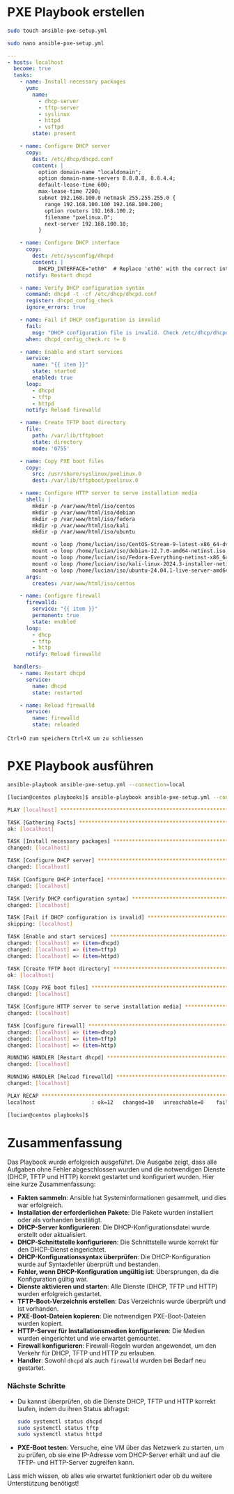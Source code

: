# PXE Playbook erstellen

```bash
sudo touch ansible-pxe-setup.yml
```
```bash
sudo nano ansible-pxe-setup.yml
```
```yml
---
- hosts: localhost
  become: true
  tasks:
    - name: Install necessary packages
      yum:
        name:
          - dhcp-server
          - tftp-server
          - syslinux
          - httpd
          - vsftpd
        state: present

    - name: Configure DHCP server
      copy:
        dest: /etc/dhcp/dhcpd.conf
        content: |
          option domain-name "localdomain";
          option domain-name-servers 8.8.8.8, 8.8.4.4;
          default-lease-time 600;
          max-lease-time 7200;
          subnet 192.168.100.0 netmask 255.255.255.0 {
            range 192.168.100.100 192.168.100.200;
            option routers 192.168.100.2;
            filename "pxelinux.0";
            next-server 192.168.100.10;
          }

    - name: Configure DHCP interface
      copy:
        dest: /etc/sysconfig/dhcpd
        content: |
          DHCPD_INTERFACE="eth0"  # Replace 'eth0' with the correct interface name
      notify: Restart dhcpd

    - name: Verify DHCP configuration syntax
      command: dhcpd -t -cf /etc/dhcp/dhcpd.conf
      register: dhcpd_config_check
      ignore_errors: true

    - name: Fail if DHCP configuration is invalid
      fail:
        msg: "DHCP configuration file is invalid. Check /etc/dhcp/dhcpd.conf for errors."
      when: dhcpd_config_check.rc != 0

    - name: Enable and start services
      service:
        name: "{{ item }}"
        state: started
        enabled: true
      loop:
        - dhcpd
        - tftp
        - httpd
      notify: Reload firewalld

    - name: Create TFTP boot directory
      file:
        path: /var/lib/tftpboot
        state: directory
        mode: '0755'

    - name: Copy PXE boot files
      copy:
        src: /usr/share/syslinux/pxelinux.0
        dest: /var/lib/tftpboot/pxelinux.0

    - name: Configure HTTP server to serve installation media
      shell: |
        mkdir -p /var/www/html/iso/centos
        mkdir -p /var/www/html/iso/debian
        mkdir -p /var/www/html/iso/fedora
        mkdir -p /var/www/html/iso/kali
        mkdir -p /var/www/html/iso/ubuntu

        mount -o loop /home/lucian/iso/CentOS-Stream-9-latest-x86_64-dvd1.iso /var/www/html/iso/centos
        mount -o loop /home/lucian/iso/debian-12.7.0-amd64-netinst.iso /var/www/html/iso/debian
        mount -o loop /home/lucian/iso/Fedora-Everything-netinst-x86_64-40-1.14.iso /var/www/html/iso/fedora
        mount -o loop /home/lucian/iso/kali-linux-2024.3-installer-netinst-amd64.iso /var/www/html/iso/kali
        mount -o loop /home/lucian/iso/ubuntu-24.04.1-live-server-amd64.iso /var/www/html/iso/ubuntu
      args:
        creates: /var/www/html/iso/centos

    - name: Configure firewall
      firewalld:
        service: "{{ item }}"
        permanent: true
        state: enabled
      loop:
        - dhcp
        - tftp
        - http
      notify: Reload firewalld

  handlers:
    - name: Restart dhcpd
      service:
        name: dhcpd
        state: restarted

    - name: Reload firewalld
      service:
        name: firewalld
        state: reloaded
```
`Ctrl+O zum speichern`
`Ctrl+X um zu schliessen`

# PXE Playbook ausführen
```bash
ansible-playbook ansible-pxe-setup.yml --connection=local
```

```bash
[lucian@centos playbooks]$ ansible-playbook ansible-pxe-setup.yml --connection=local

PLAY [localhost] *******************************************************************************************************

TASK [Gathering Facts] *************************************************************************************************
ok: [localhost]

TASK [Install necessary packages] **************************************************************************************
changed: [localhost]

TASK [Configure DHCP server] *******************************************************************************************
changed: [localhost]

TASK [Configure DHCP interface] ****************************************************************************************
changed: [localhost]

TASK [Verify DHCP configuration syntax] ********************************************************************************
changed: [localhost]

TASK [Fail if DHCP configuration is invalid] ***************************************************************************
skipping: [localhost]

TASK [Enable and start services] ***************************************************************************************
changed: [localhost] => (item=dhcpd)
changed: [localhost] => (item=tftp)
changed: [localhost] => (item=httpd)

TASK [Create TFTP boot directory] **************************************************************************************
ok: [localhost]

TASK [Copy PXE boot files] *********************************************************************************************
changed: [localhost]

TASK [Configure HTTP server to serve installation media] ***************************************************************
changed: [localhost]

TASK [Configure firewall] **********************************************************************************************
changed: [localhost] => (item=dhcp)
changed: [localhost] => (item=tftp)
changed: [localhost] => (item=http)

RUNNING HANDLER [Restart dhcpd] ****************************************************************************************
changed: [localhost]

RUNNING HANDLER [Reload firewalld] *************************************************************************************
changed: [localhost]

PLAY RECAP *************************************************************************************************************
localhost                  : ok=12   changed=10   unreachable=0    failed=0    skipped=1    rescued=0    ignored=0

[lucian@centos playbooks]$
```
# Zusammenfassung

Das Playbook wurde erfolgreich ausgeführt. Die Ausgabe zeigt, dass alle Aufgaben ohne Fehler abgeschlossen wurden und die notwendigen Dienste (DHCP, TFTP und HTTP) korrekt gestartet und konfiguriert wurden. Hier eine kurze Zusammenfassung:

- **Fakten sammeln**: Ansible hat Systeminformationen gesammelt, und dies war erfolgreich.
- **Installation der erforderlichen Pakete**: Die Pakete wurden installiert oder als vorhanden bestätigt.
- **DHCP-Server konfigurieren**: Die DHCP-Konfigurationsdatei wurde erstellt oder aktualisiert.
- **DHCP-Schnittstelle konfigurieren**: Die Schnittstelle wurde korrekt für den DHCP-Dienst eingerichtet.
- **DHCP-Konfigurationssyntax überprüfen**: Die DHCP-Konfiguration wurde auf Syntaxfehler überprüft und bestanden.
- **Fehler, wenn DHCP-Konfiguration ungültig ist**: Übersprungen, da die Konfiguration gültig war.
- **Dienste aktivieren und starten**: Alle Dienste (DHCP, TFTP und HTTP) wurden erfolgreich gestartet.
- **TFTP-Boot-Verzeichnis erstellen**: Das Verzeichnis wurde überprüft und ist vorhanden.
- **PXE-Boot-Dateien kopieren**: Die notwendigen PXE-Boot-Dateien wurden kopiert.
- **HTTP-Server für Installationsmedien konfigurieren**: Die Medien wurden eingerichtet und wie erwartet gemountet.
- **Firewall konfigurieren**: Firewall-Regeln wurden angewendet, um den Verkehr für DHCP, TFTP und HTTP zu erlauben.
- **Handler**: Sowohl `dhcpd` als auch `firewalld` wurden bei Bedarf neu gestartet.

### Nächste Schritte
- Du kannst überprüfen, ob die Dienste DHCP, TFTP und HTTP korrekt laufen, indem du ihren Status abfragst:
  ```bash
  sudo systemctl status dhcpd
  sudo systemctl status tftp
  sudo systemctl status httpd
  ```

- **PXE-Boot testen**: Versuche, eine VM über das Netzwerk zu starten, um zu prüfen, ob sie eine IP-Adresse vom DHCP-Server erhält und auf die TFTP- und HTTP-Server zugreifen kann.

Lass mich wissen, ob alles wie erwartet funktioniert oder ob du weitere Unterstützung benötigst!
